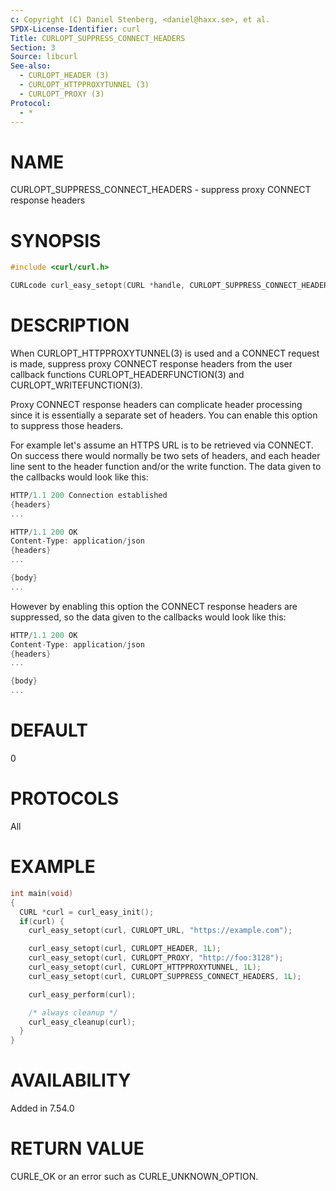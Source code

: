 ```yaml
---
c: Copyright (C) Daniel Stenberg, <daniel@haxx.se>, et al.
SPDX-License-Identifier: curl
Title: CURLOPT_SUPPRESS_CONNECT_HEADERS
Section: 3
Source: libcurl
See-also:
  - CURLOPT_HEADER (3)
  - CURLOPT_HTTPPROXYTUNNEL (3)
  - CURLOPT_PROXY (3)
Protocol:
  - *
---
```


# NAME

CURLOPT_SUPPRESS_CONNECT_HEADERS - suppress proxy CONNECT response headers

# SYNOPSIS

~~~c
#include <curl/curl.h>

CURLcode curl_easy_setopt(CURL *handle, CURLOPT_SUPPRESS_CONNECT_HEADERS, long onoff);
~~~

# DESCRIPTION

When CURLOPT_HTTPPROXYTUNNEL(3) is used and a CONNECT request is made,
suppress proxy CONNECT response headers from the user callback functions
CURLOPT_HEADERFUNCTION(3) and CURLOPT_WRITEFUNCTION(3).

Proxy CONNECT response headers can complicate header processing since it is
essentially a separate set of headers. You can enable this option to suppress
those headers.

For example let's assume an HTTPS URL is to be retrieved via CONNECT. On
success there would normally be two sets of headers, and each header line sent
to the header function and/or the write function. The data given to the
callbacks would look like this:

~~~c
HTTP/1.1 200 Connection established
{headers}
...

HTTP/1.1 200 OK
Content-Type: application/json
{headers}
...

{body}
...
~~~

However by enabling this option the CONNECT response headers are suppressed,
so the data given to the callbacks would look like this:

~~~c
HTTP/1.1 200 OK
Content-Type: application/json
{headers}
...

{body}
...
~~~

# DEFAULT

0

# PROTOCOLS

All

# EXAMPLE

~~~c
int main(void)
{
  CURL *curl = curl_easy_init();
  if(curl) {
    curl_easy_setopt(curl, CURLOPT_URL, "https://example.com");

    curl_easy_setopt(curl, CURLOPT_HEADER, 1L);
    curl_easy_setopt(curl, CURLOPT_PROXY, "http://foo:3128");
    curl_easy_setopt(curl, CURLOPT_HTTPPROXYTUNNEL, 1L);
    curl_easy_setopt(curl, CURLOPT_SUPPRESS_CONNECT_HEADERS, 1L);

    curl_easy_perform(curl);

    /* always cleanup */
    curl_easy_cleanup(curl);
  }
}
~~~

# AVAILABILITY

Added in 7.54.0

# RETURN VALUE

CURLE_OK or an error such as CURLE_UNKNOWN_OPTION.
